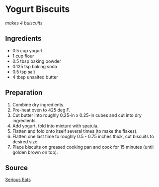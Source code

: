 # Yogurt Biscuits

_makes 4 buiscuits_

## Ingredients

- 0.5 cup yogurt
- 1 cup flour
- 0.5 tbsp baking powder
- 0.125 tsp baking soda
- 0.5 tsp salt
- 4 tbsp unsalted butter

## Preparation

1. Combine dry ingredients.
1. Pre-heat oven to 425 deg F.
1. Cut butter into roughly 0.25-in x 0.25-in cubes and cut into dry ingredients.
1. Add yogurt, fold into mixture with spatula.
1. Flatten and fold onto itself several times (to make the flakes).
1. Flatten one last time to roughly 0.5 - 0.75 inches thick, cut biscuits to desired size.
1. Place biscuits on greased cooking pan and cook for 15 minutes (until golden brown on top).

## Source

[Serious Eats](https://www.seriouseats.com/the-food-lab-buttermilk-biscuits-recipe)
